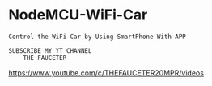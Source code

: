 # NodeMCU-WiFi-Car

    Control the WiFi Car by Using SmartPhone With APP 

    SUBSCRIBE MY YT CHANNEL
        THE FAUCETER
https://www.youtube.com/c/THEFAUCETER20MPR/videos
